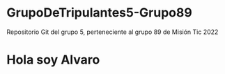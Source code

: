 # GrupoDeTripulantes5-Grupo89
Repositorio Git del grupo 5, perteneciente al grupo 89 de Misión Tic 2022
# Hola soy Alvaro
